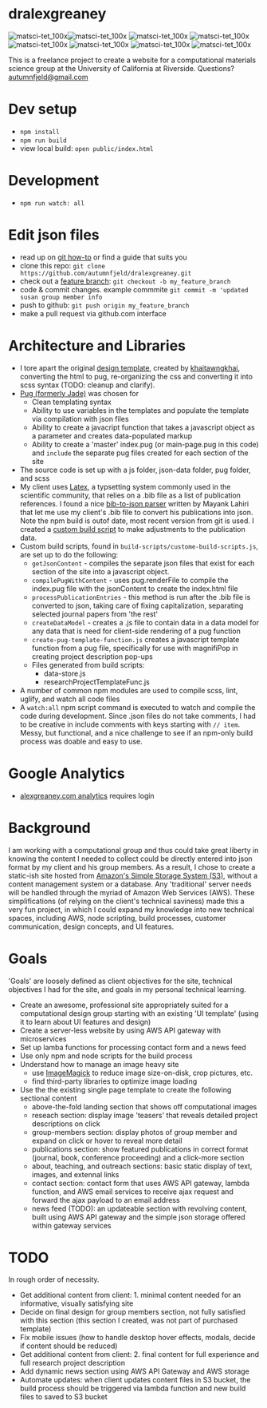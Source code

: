 #  dralexgreaney   

![matsci-tet_100x](https://user-images.githubusercontent.com/5665959/30366457-f2142aba-981f-11e7-98ac-90d674bb263b.png)![matsci-tet_100x](https://user-images.githubusercontent.com/5665959/30366457-f2142aba-981f-11e7-98ac-90d674bb263b.png)
![matsci-tet_100x](https://user-images.githubusercontent.com/5665959/30366457-f2142aba-981f-11e7-98ac-90d674bb263b.png)
![matsci-tet_100x](https://user-images.githubusercontent.com/5665959/30366457-f2142aba-981f-11e7-98ac-90d674bb263b.png)
![matsci-tet_100x](https://user-images.githubusercontent.com/5665959/30366457-f2142aba-981f-11e7-98ac-90d674bb263b.png)
![matsci-tet_100x](https://user-images.githubusercontent.com/5665959/30366457-f2142aba-981f-11e7-98ac-90d674bb263b.png)
![matsci-tet_100x](https://user-images.githubusercontent.com/5665959/30366457-f2142aba-981f-11e7-98ac-90d674bb263b.png)
![matsci-tet_100x](https://user-images.githubusercontent.com/5665959/30366457-f2142aba-981f-11e7-98ac-90d674bb263b.png)



This is a freelance project to create a website for a computational materials science group at the University of California at Riverside.  Questions? autumnfjeld@gmail.com

# Dev setup

   * `npm install`
   * `npm run build`
   * view local build: `open public/index.html`

# Development
   * `npm run watch: all` 
 
# Edit json files
   * read up on [git how-to](http://rogerdudler.github.io/git-guide/) or find a guide that suits you
   * clone this repo: `git clone https://github.com/autumnfjeld/dralexgreaney.git`
   * check out a [feature branch](https://www.atlassian.com/git/tutorials/comparing-workflows/feature-branch-workflow): `git checkout -b my_feature_branch` 
   * code & commit changes. example commmite `git commit -m 'updated susan group member info`
   * push to github: `git push origin my_feature_branch`
   * make a pull request via github.com interface



# Architecture and Libraries
* I tore apart the original [design template](http://preview.themeforest.net/item/homane-minimal-resume-html-template/full_screen_preview/19682315?_ga=2.140194995.1039933768.1493948585-1211979247.1489464104), created by [khaitawngkhai](https://themeforest.net/user/khaitawngkhai), converting the html to pug, re-organizing the css and converting it into scss syntax (TODO:  cleanup and clarify). 
* [Pug (formerly Jade)](https://pugjs.org/api/getting-started.html) was chosen for
  * Clean templating syntax
  * Ability to use variables in the templates and populate the template via compilation with json files
  * Ability to create a javacript function that takes a javascript object as a parameter and creates data-populated markup
  * Ability to create a 'master' index.pug (or main-page.pug in this code) and `include` the separate pug files created for each section of the site
* The source code is set up with a js folder, json-data folder, pug folder, and scss
* My client uses [Latex](https://www.latex-project.org/), a typsetting system commonly used in the scientific community, that relies on a .bib file as a list of publication references.  I found a nice  [bib-to-json parser](https://github.com/mayanklahiri/bib2json) written by Mayank Lahiri that let me use my client's .bib file to convert his publications into json. Note the npm build is outof date, most recent version from git is used. I created a [custom build script](https://github.com/**autumnfjeld**/dralexgreaney/blob/master/build-scripts/custom-build-scripts.js) to make adjustments to the publication data.
* Custom build scripts, found in `build-scripts/custome-build-scripts.js`, are set up to do the following:
  * `getJsonContent` - compiles the separate json files that exist for each section of the site into a javascript object. 
  * `compilePugWithContent` - uses pug.renderFile to compile the index.pug file with the jsonContent to create the index.html file
   * `processPublicationEntries` - this method is run after the .bib file is converted to json, taking care of fixing capitalization, separating selected journal papers from 'the rest'
   * `createDataModel` - creates a .js file to contain data in a data model for any data that is need for client-side rendering of a pug function
   * `create-pug-template-function.js` creates a javascript template function from a pug file, specifically for use with magnifiPop in creating project description pop-ups
   * Files generated from build scripts:
      * data-store.js
      * researchProjectTemplateFunc.js
* A number of common npm modules are used to compile scss, lint, uglify, and watch all code files
* A `watch:all` npm script command is executed to watch and compile the code during development.  Since .json files do not take comments, I had to be creative in include comments with keys starting with `// item`.  Messy, but functional, and a nice challenge to see if an npm-only build process was doable and easy to use.

# Google Analytics
 * [alexgreaney.com analytics](https://analytics.google.com/analytics/web/?authuser=0#/report/visitors-geo/a110811436w165296162p165891888/_u.date00=20171204&_u.date01=20171212&tabControl.tabId=geo&geo-segmentExplorer.segmentId=analytics.city&geo-table.plotKeys=%5B%5D/)  requires login

# Background
I am working with a computational group and thus could take great liberty in knowing the content I needed to collect could be directly entered into json format by my client and his group members.  As a result, I chose to create a static-ish site hosted from [Amazon's Simple Storage System (S3)](https://aws.amazon.com/s3/),  without a content management system or a database.  Any 'traditional' server needs will be handled through the myriad of Amazon Web Services (AWS).  These simplifications (of relying on the client's technical saviness) made this a very fun project, in which I could expand my knowledge into new technical spaces, including AWS, node scripting, build processes, customer communication, design concepts, and UI features.

 # Goals
 'Goals' are loosely defined as client objectives for the site, technical objectives I had for the site, and goals in my personal technical learning.
 * Create an awesome, professional site appropriately suited for a computational design group starting with an existing 'UI template' (using it to learn about UI features and design)
 * Create a server-less website by using AWS API gateway with microservices
 * Set up lamba functions for processing contact form and a news feed
 * Use only npm and node scripts for the build process
 * Understand how to manage an image heavy site
     * use [ImageMagick](https://www.imagemagick.org/script/index.php) to reduce image size-on-disk, crop pictures, etc.
     * find third-party libraries to optimize image loading 
 * Use the the existing single page template to create the following sectional content
    * above-the-fold landing section that shows off computational images
    * reseach section: display image 'teasers' that reveals detailed project descriptions on click
     * group-members section: display photos of group member and expand on click or hover to reveal more detail
     * publications section: show featured publications in correct format (journal, book, conference proceeding) and a click-more section
     * about, teaching, and outreach sections: basic static display of text, images, and extennal links
     * contact section: contact form that uses AWS API gateway, lambda function, and AWS email services to receive ajax request and forward the ajax payload to an email address
     * news feed (TODO): an updateable section with revolving content, built using AWS API gateway and the simple json storage offered within gateway services


# TODO
In rough order of necessity.
* Get additional content from client: 1. minimal content needed for an informative, visually satisfying site 
* Decide on final design for group members section, not fully satisfied with this section (this section I created, was not part of purchased template)
* Fix mobile issues (how to handle desktop hover effects, modals, decide if content should be reduced)
* Get additional content from client: 2. final content for full experience and full research project description
* Add dynamic news section using AWS API Gateway and AWS storage
* Automate updates:  when client updates content files in S3 bucket, the build process should be triggered via lambda function and new build files to saved to S3 bucket



